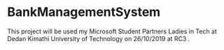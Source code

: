 # BankManagementSystem
This project will be used my Microsoft Student Partners Ladies in Tech at Dedan Kimathi University of Technology on 26/10/2019 at RC3 .
